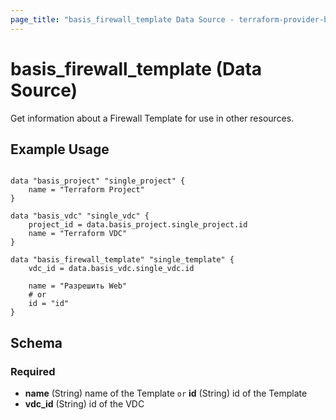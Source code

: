 ```yaml
---
page_title: "basis_firewall_template Data Source - terraform-provider-bcc"
---
```

# basis_firewall_template (Data Source)

Get information about a Firewall Template for use in other resources. 

## Example Usage

```hcl

data "basis_project" "single_project" {
    name = "Terraform Project"
}

data "basis_vdc" "single_vdc" {
    project_id = data.basis_project.single_project.id
    name = "Terraform VDC"
}

data "basis_firewall_template" "single_template" {
    vdc_id = data.basis_vdc.single_vdc.id
    
    name = "Разрешить Web"
    # or
    id = "id"
}

```
## Schema

### Required

- **name** (String) name of the Template `or` **id** (String) id of the Template
- **vdc_id** (String) id of the VDC


